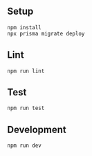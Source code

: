 ## Setup

```
npm install
npx prisma migrate deploy
```

## Lint

```
npm run lint
```

## Test

```
npm run test
```

## Development

```
npm run dev
```
